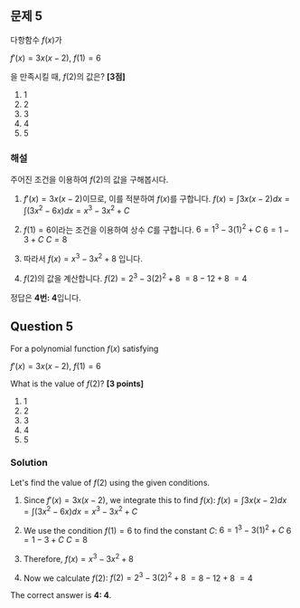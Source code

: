 

## 문제 5
다항함수 $f(x)$가

$f'(x) = 3x(x-2)$, $f(1) = 6$

을 만족시킬 때, $f(2)$의 값은? **[3점]**

1. 1
2. 2
3. 3
4. 4
5. 5

### 해설
주어진 조건을 이용하여 $f(2)$의 값을 구해봅시다.

1. $f'(x) = 3x(x-2)$이므로, 이를 적분하여 $f(x)$를 구합니다.
   $f(x) = \int 3x(x-2) dx = \int (3x^2 - 6x) dx = x^3 - 3x^2 + C$

2. $f(1) = 6$이라는 조건을 이용하여 상수 $C$를 구합니다.
   $6 = 1^3 - 3(1)^2 + C$
   $6 = 1 - 3 + C$
   $C = 8$

3. 따라서 $f(x) = x^3 - 3x^2 + 8$ 입니다.

4. $f(2)$의 값을 계산합니다.
   $f(2) = 2^3 - 3(2)^2 + 8$
   $= 8 - 12 + 8$
   $= 4$

정답은 **4번: 4**입니다.

## Question 5
For a polynomial function $f(x)$ satisfying

$f'(x) = 3x(x-2)$, $f(1) = 6$

What is the value of $f(2)$? **[3 points]**

1. 1
2. 2
3. 3
4. 4
5. 5

### Solution
Let's find the value of $f(2)$ using the given conditions.

1. Since $f'(x) = 3x(x-2)$, we integrate this to find $f(x)$:
   $f(x) = \int 3x(x-2) dx = \int (3x^2 - 6x) dx = x^3 - 3x^2 + C$

2. We use the condition $f(1) = 6$ to find the constant $C$:
   $6 = 1^3 - 3(1)^2 + C$
   $6 = 1 - 3 + C$
   $C = 8$

3. Therefore, $f(x) = x^3 - 3x^2 + 8$

4. Now we calculate $f(2)$:
   $f(2) = 2^3 - 3(2)^2 + 8$
   $= 8 - 12 + 8$
   $= 4$

The correct answer is **4: 4**.